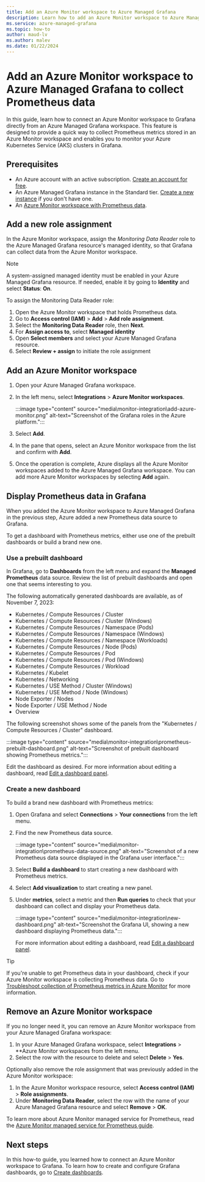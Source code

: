 ```yaml
---
title: Add an Azure Monitor workspace to Azure Managed Grafana
description: Learn how to add an Azure Monitor workspace to Azure Managed Grafana to collect Prometheus data.
ms.service: azure-managed-grafana
ms.topic: how-to
author: maud-lv
ms.author: malev
ms.date: 01/22/2024
--- 
```


# Add an Azure Monitor workspace to Azure Managed Grafana to collect Prometheus data

In this guide, learn how to connect an Azure Monitor workspace to Grafana directly from an Azure Managed Grafana workspace. This feature is designed to provide a quick way to collect Prometheus metrics stored in an Azure Monitor workspace and enables you to monitor your Azure Kubernetes Service (AKS) clusters in Grafana.

## Prerequisites

- An Azure account with an active subscription. [Create an account for free](https://azure.microsoft.com/free).
- An Azure Managed Grafana instance in the Standard tier. [Create a new instance](quickstart-managed-grafana-portal.md) if you don't have one.
- An [Azure Monitor workspace with Prometheus data](/azure/azure-monitor/containers/monitor-kubernetes).

## Add a new role assignment

In the Azure Monitor workspace, assign the *Monitoring Data Reader* role to the Azure Managed Grafana resource's managed identity, so that Grafana can collect data from the Azure Monitor workspace.

> [!NOTE]
> A system-assigned managed identity must be enabled in your Azure Managed Grafana resource. If needed, enable it by going to **Identity** and select **Status**: **On**.

To assign the Monitoring Data Reader role:

1. Open the Azure Monitor workspace that holds Prometheus data.
1. Go to **Access control (IAM)** > **Add** > **Add role assignment**.
1. Select the **Monitoring Data Reader** role, then **Next**.
1. For **Assign access to**, select **Managed identity**
1. Open **Select members** and select your Azure Managed Grafana resource.
1. Select **Review + assign** to initiate the role assignment

## Add an Azure Monitor workspace

1. Open your Azure Managed Grafana workspace.
1. In the left menu, select **Integrations** > **Azure Monitor workspaces**.

    :::image type="content" source="media\monitor-integration\add-azure-monitor.png" alt-text="Screenshot of the Grafana roles in the Azure platform.":::

1. Select **Add**.
1. In the pane that opens, select an Azure Monitor workspace from the list and confirm with **Add**.
1. Once the operation is complete, Azure displays all the Azure Monitor workspaces added to the Azure Managed Grafana workspace. You can add more Azure Monitor workspaces by selecting **Add** again.

## Display Prometheus data in Grafana

When you added the Azure Monitor workspace to Azure Managed Grafana in the previous step, Azure added a new Prometheus data source to Grafana.

To get a dashboard with Prometheus metrics, either use one of the prebuilt dashboards or build a brand new one.

### Use a prebuilt dashboard

In Grafana, go to **Dashboards** from the left menu and expand the **Managed Prometheus** data source. Review the list of prebuilt dashboards and open one that seems interesting to you.

The following automatically generated dashboards are available, as of November 7, 2023:

- Kubernetes / Compute Resources / Cluster
- Kubernetes / Compute Resources / Cluster (Windows)
- Kubernetes / Compute Resources / Namespace (Pods)
- Kubernetes / Compute Resources / Namespace (Windows)
- Kubernetes / Compute Resources / Namespace (Workloads)
- Kubernetes / Compute Resources / Node (Pods)
- Kubernetes / Compute Resources / Pod
- Kubernetes / Compute Resources / Pod (Windows)
- Kubernetes / Compute Resources / Workload
- Kubernetes / Kubelet
- Kubernetes / Networking
- Kubernetes / USE Method / Cluster (Windows)
- Kubernetes / USE Method / Node (Windows)
- Node Exporter / Nodes
- Node Exporter / USE Method / Node
- Overview

The following screenshot shows some of the panels from the "Kubernetes / Compute Resources / Cluster" dashboard.

:::image type="content" source="media\monitor-integration\prometheus-prebuilt-dashboard.png" alt-text="Screenshot of prebuilt dashboard showing Prometheus metrics.":::

Edit the dashboard as desired. For more information about editing a dashboard, read [Edit a dashboard panel](./how-to-create-dashboard.md#edit-a-dashboard-panel).

### Create a new dashboard

To build a brand new dashboard with Prometheus metrics:

1. Open Grafana and select **Connections** > **Your connections** from the left menu.
1. Find the new Prometheus data source.

    :::image type="content" source="media\monitor-integration\prometheus-data-source.png" alt-text="Screenshot of a new Prometheus data source displayed in the Grafana user interface.":::

1. Select **Build a dashboard** to start creating a new dashboard with Prometheus metrics.
1. Select **Add visualization** to start creating a new panel.
1. Under **metrics**, select a metric and then **Run queries** to check that your dashboard can collect and display your Prometheus data.

    :::image type="content" source="media\monitor-integration\new-dashboard.png" alt-text="Screenshot the Grafana UI, showing a new dashboard displaying Prometheus data.":::

    For more information about editing a dashboard, read [Edit a dashboard panel](./how-to-create-dashboard.md#edit-a-dashboard-panel).

> [!TIP]
> If you're unable to get Prometheus data in your dashboard, check if your Azure Monitor workspace is collecting Prometheus data. Go to [Troubleshoot collection of Prometheus metrics in Azure Monitor](/azure/azure-monitor/containers/prometheus-metrics-troubleshoot) for more information.

## Remove an Azure Monitor workspace

If you no longer need it, you can remove an Azure Monitor workspace from your Azure Managed Grafana workspace:

1. In your Azure Managed Grafana workspace, select **Integrations** > **Azure Monitor workspaces from the left menu.
1. Select the row  with the resource to delete and select **Delete** > **Yes**.

Optionally also remove the role assignment that was previously added in the Azure Monitor workspace:

1. In the Azure Monitor workspace resource, select **Access control (IAM)** > **Role assignments**.
1. Under **Monitoring Data Reader**, select the row with the name of your Azure Managed Grafana resource and select **Remove** > **OK**.

To learn more about Azure Monitor managed service for Prometheus, read the [Azure Monitor managed service for Prometheus guide](/azure/azure-monitor/essentials/prometheus-metrics-overview).

## Next steps

In this how-to guide, you learned how to connect an Azure Monitor workspace to Grafana. To learn how to create and configure Grafana dashboards, go to [Create dashboards](how-to-create-dashboard.md).
